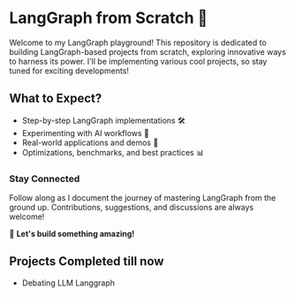 # LangGraph from Scratch 🚀

Welcome to my LangGraph playground! This repository is dedicated to building LangGraph-based projects from scratch, exploring innovative ways to harness its power. I'll be implementing various cool projects, so stay tuned for exciting developments!

## What to Expect?
- Step-by-step LangGraph implementations 🛠️
- Experimenting with AI workflows 🤖
- Real-world applications and demos 🎯
- Optimizations, benchmarks, and best practices 📊

### Stay Connected
Follow along as I document the journey of mastering LangGraph from the ground up. Contributions, suggestions, and discussions are always welcome!

🚀 **Let's build something amazing!**

## Projects Completed till now
* Debating LLM Langgraph